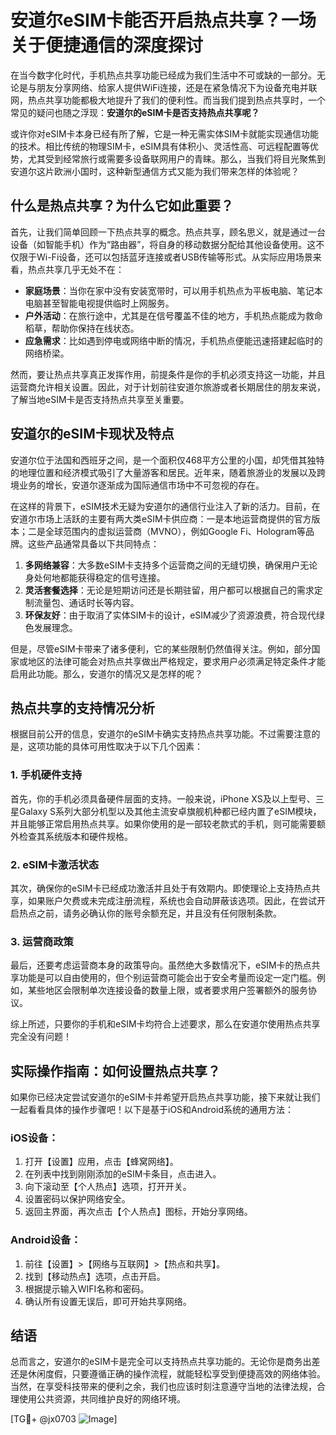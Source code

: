 # 安道尔eSIM卡能否开启热点共享？一场关于便捷通信的深度探讨

在当今数字化时代，手机热点共享功能已经成为我们生活中不可或缺的一部分。无论是与朋友分享网络、给家人提供WiFi连接，还是在紧急情况下为设备充电并联网，热点共享功能都极大地提升了我们的便利性。而当我们提到热点共享时，一个常见的疑问也随之浮现：**安道尔的eSIM卡是否支持热点共享呢？**

或许你对eSIM卡本身已经有所了解，它是一种无需实体SIM卡就能实现通信功能的技术。相比传统的物理SIM卡，eSIM具有体积小、灵活性高、可远程配置等优势，尤其受到经常旅行或需要多设备联网用户的青睐。那么，当我们将目光聚焦到安道尔这片欧洲小国时，这种新型通信方式又能为我们带来怎样的体验呢？

## 什么是热点共享？为什么它如此重要？

首先，让我们简单回顾一下热点共享的概念。热点共享，顾名思义，就是通过一台设备（如智能手机）作为“路由器”，将自身的移动数据分配给其他设备使用。这不仅限于Wi-Fi设备，还可以包括蓝牙连接或者USB传输等形式。从实际应用场景来看，热点共享几乎无处不在：

- **家庭场景**：当你在家中没有安装宽带时，可以用手机热点为平板电脑、笔记本电脑甚至智能电视提供临时上网服务。
- **户外活动**：在旅行途中，尤其是在信号覆盖不佳的地方，手机热点能成为救命稻草，帮助你保持在线状态。
- **应急需求**：比如遇到停电或网络中断的情况，手机热点便能迅速搭建起临时的网络桥梁。

然而，要让热点共享真正发挥作用，前提条件是你的手机必须支持这一功能，并且运营商允许相关设置。因此，对于计划前往安道尔旅游或者长期居住的朋友来说，了解当地eSIM卡是否支持热点共享至关重要。

## 安道尔的eSIM卡现状及特点

安道尔位于法国和西班牙之间，是一个面积仅468平方公里的小国，却凭借其独特的地理位置和经济模式吸引了大量游客和居民。近年来，随着旅游业的发展以及跨境业务的增长，安道尔逐渐成为国际通信市场中不可忽视的存在。

在这样的背景下，eSIM技术无疑为安道尔的通信行业注入了新的活力。目前，在安道尔市场上活跃的主要有两大类eSIM卡供应商：一是本地运营商提供的官方版本；二是全球范围内的虚拟运营商（MVNO），例如Google Fi、Hologram等品牌。这些产品通常具备以下共同特点：

1. **多网络兼容**：大多数eSIM卡支持多个运营商之间的无缝切换，确保用户无论身处何地都能获得稳定的信号连接。
2. **灵活套餐选择**：无论是短期访问还是长期驻留，用户都可以根据自己的需求定制流量包、通话时长等内容。
3. **环保友好**：由于取消了实体SIM卡的设计，eSIM减少了资源浪费，符合现代绿色发展理念。

但是，尽管eSIM卡带来了诸多便利，它的某些限制仍然值得关注。例如，部分国家或地区的法律可能会对热点共享做出严格规定，要求用户必须满足特定条件才能启用此功能。那么，安道尔的情况又是怎样的呢？

## 热点共享的支持情况分析

根据目前公开的信息，安道尔的eSIM卡确实支持热点共享功能。不过需要注意的是，这项功能的具体可用性取决于以下几个因素：

### 1. 手机硬件支持
首先，你的手机必须具备硬件层面的支持。一般来说，iPhone XS及以上型号、三星Galaxy S系列大部分机型以及其他主流安卓旗舰机种都已经内置了eSIM模块，并且能够正常启用热点共享。如果你使用的是一部较老款式的手机，则可能需要额外检查其系统版本和硬件规格。

### 2. eSIM卡激活状态
其次，确保你的eSIM卡已经成功激活并且处于有效期内。即使理论上支持热点共享，如果账户欠费或未完成注册流程，系统也会自动屏蔽该选项。因此，在尝试开启热点之前，请务必确认你的账号余额充足，并且没有任何限制条款。

### 3. 运营商政策
最后，还要考虑运营商本身的政策导向。虽然绝大多数情况下，eSIM卡的热点共享功能是可以自由使用的，但个别运营商可能会出于安全考量而设定一定门槛。例如，某些地区会限制单次连接设备的数量上限，或者要求用户签署额外的服务协议。

综上所述，只要你的手机和eSIM卡均符合上述要求，那么在安道尔使用热点共享完全没有问题！

## 实际操作指南：如何设置热点共享？

如果你已经决定尝试安道尔的eSIM卡并希望开启热点共享功能，接下来就让我们一起看看具体的操作步骤吧！以下是基于iOS和Android系统的通用方法：

### iOS设备：
1. 打开【设置】应用，点击【蜂窝网络】。
2. 在列表中找到刚刚添加的eSIM卡条目，点击进入。
3. 向下滚动至【个人热点】选项，打开开关。
4. 设置密码以保护网络安全。
5. 返回主界面，再次点击【个人热点】图标，开始分享网络。

### Android设备：
1. 前往【设置】>【网络与互联网】>【热点和共享】。
2. 找到【移动热点】选项，点击开启。
3. 根据提示输入WIFI名称和密码。
4. 确认所有设置无误后，即可开始共享网络。

## 结语

总而言之，安道尔的eSIM卡是完全可以支持热点共享功能的。无论你是商务出差还是休闲度假，只要遵循正确的操作流程，就能轻松享受到便捷高效的网络体验。当然，在享受科技带来的便利之余，我们也应该时刻注意遵守当地的法律法规，合理使用公共资源，共同维护良好的网络环境。

[TG💪+ @jx0703 ![Image](https://github.com/user-attachments/assets/dbca1d08-cadb-493c-b0ec-ad6f7a83f270)]